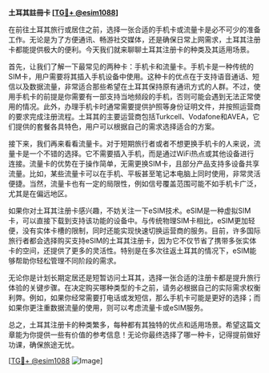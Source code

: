 **土耳其註冊卡 [[TG💪+ @esim1088](https://t.me/s/esim1088)]**

在前往土耳其旅行或居住之前，选择一张合适的手机卡或流量卡是必不可少的准备工作。无论是为了方便通讯、畅游社交媒体，还是确保日常上网需求，土耳其注册卡都能提供极大的便利。今天我们就来聊聊土耳其注册卡的种类及其适用场景。

首先，让我们了解一下最常见的两种卡：手机卡和流量卡。手机卡是一种传统的SIM卡，用户需要将其插入手机设备中使用。这种卡的优点在于支持语音通话、短信以及数据流量，非常适合那些希望在土耳其保持原有通讯方式的人群。不过，使用手机卡的前提是你需要有一部支持当地频段的手机，否则可能会遇到无法正常使用的情况。此外，办理手机卡时通常需要提供护照等身份证明文件，并按照运营商的要求完成注册流程。土耳其的主要运营商包括Turkcell、Vodafone和AVEA，它们提供的套餐各具特色，用户可以根据自己的需求选择适合的方案。

接下来，我们再来看看流量卡。对于短期旅行者或者不想更换手机卡的人来说，流量卡是一个不错的选择。它不需要插入手机，而是通过WiFi热点或其他设备进行连接。流量卡的优势在于操作简单，无需更换SIM卡，且部分产品支持多设备共享流量。比如，某些流量卡可以在手机、平板甚至笔记本电脑上同时使用，非常灵活便捷。当然，流量卡也有一定的局限性，例如信号覆盖范围可能不如手机卡广泛，尤其是在偏远地区。

如果你对土耳其注册卡感兴趣，不妨关注一下eSIM技术。eSIM是一种虚拟SIM卡，可以直接下载到支持该功能的设备中。与传统物理SIM卡相比，eSIM更加轻便，没有实体卡槽的限制，同时还能实现快速切换运营商的服务。目前，许多国际旅行者都会选择购买支持eSIM的土耳其注册卡，因为它不仅节省了携带多张实体卡的空间，还提供了更多的灵活性。特别是在多次往返土耳其的情况下，eSIM能够帮助你轻松管理不同阶段的需求。

无论你是计划长期定居还是短暂访问土耳其，选择一张合适的注册卡都是提升旅行体验的关键步骤。在决定购买哪种类型的卡之前，请务必根据自己的实际需求权衡利弊。例如，如果你经常需要打电话或发短信，那么手机卡可能是更好的选择；而如果你更注重数据流量的使用，则可以考虑流量卡或eSIM服务。

总之，土耳其注册卡的种类繁多，每种都有其独特的优点和适用场景。希望这篇文章能为你提供一些有价值的参考信息！无论你最终选择了哪一种卡，记得提前做好功课，确保旅途无忧。

[[TG💪+ @esim1088](https://t.me/s/esim1088) ![Image](https://i.postimg.cc/4NQfJmqS/Snipaste-2025-05-13-00-14-12.png)]